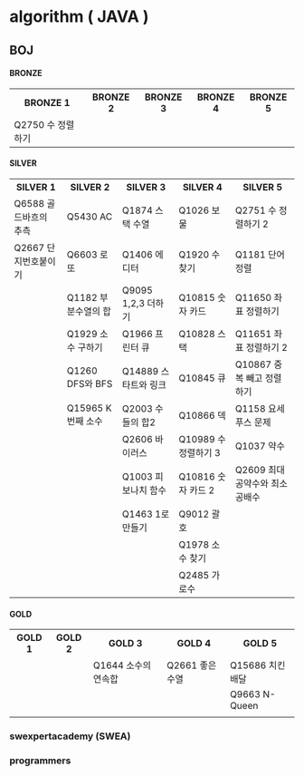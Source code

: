 # algorithm ( JAVA )

## BOJ 

#### BRONZE

<table>
    <tr>
    	<th>BRONZE 1</th>
        <th>BRONZE 2</th>
        <th>BRONZE 3</th>
        <th>BRONZE 4</th>
        <th>BRONZE 5</th>
    </tr>
    <tr>
    	<td>Q2750 수 정렬하기</td>
        <td></td>
        <td></td>
        <td></td>
        <td></td>
    </tr>
</table>



#### SILVER

<table>
    <tr>
    	<th>SILVER 1</th>
        <th>SILVER 2</th>
        <th>SILVER 3</th>
        <th>SILVER 4</th>
        <th>SILVER 5</th>
    </tr>
    <tr>
    	<td>Q6588 골드바흐의 추측</td>
        <td>Q5430 AC</td>
        <td>Q1874 스택 수열</td>
        <td>Q1026 보물</td>
        <td>Q2751 수 정렬하기 2</td>
    </tr>
    <tr>
    	<td>Q2667 단지번호붙이기</td>
        <td>Q6603 로또</td>
        <td>Q1406 에디터</td>
        <td>Q1920 수 찾기</td>
        <td>Q1181 단어 정렬</td>
    </tr>
    <tr>
    	<td></td>
        <td>Q1182 부분수열의 합</td>
        <td>Q9095 1,2,3 더하기</td>
        <td>Q10815 숫자 카드</td>
        <td>Q11650 좌표 정렬하기</td>
    </tr>
    <tr>
    	<td></td>
        <td>Q1929 소수 구하기</td>
        <td>Q1966 프린터 큐</td>
        <td>Q10828 스택</td>
        <td>Q11651 좌표 정렬하기 2</td>
    </tr>
    <tr>
    	<td></td>
        <td>Q1260 DFS와 BFS</td>
        <td>Q14889 스타트와 링크</td>
        <td>Q10845 큐</td>
        <td>Q10867 중복 빼고 정렬하기</td>
    </tr>
    <tr>
    	<td></td>
        <td>Q15965 K번째 소수</td>
        <td>Q2003 수들의 합2</td>
        <td>Q10866 덱</td>
        <td>Q1158 요세푸스 문제</td>
    </tr>
    <tr>
    	<td></td>
        <td></td>
        <td>Q2606 바이러스</td>
        <td>Q10989 수 정렬하기 3</td>
        <td>Q1037 약수</td>
    </tr>
    <tr>
    	<td></td>
        <td></td>
        <td>Q1003 피보나치 함수</td>
        <td>Q10816 숫자 카드 2</td>
        <td>Q2609 최대공약수와 최소공배수</td>
    </tr>
    <tr>
    	<td></td>
        <td></td>
        <td>Q1463 1로 만들기</td>
        <td>Q9012 괄호</td>
        <td></td>
    </tr>
    <tr>
    	<td></td>
        <td></td>
        <td></td>
        <td>Q1978 소수 찾기</td>
        <td></td>
    </tr>
    <tr>
    	<td></td>
        <td></td>
        <td></td>
        <td>Q2485 가로수</td>
        <td></td>
    </tr>
</table>







#### GOLD

<table>
    <tr>
    	<th>GOLD 1</th>
        <th>GOLD 2</th>
        <th>GOLD 3</th>
        <th>GOLD 4</th>
        <th>GOLD 5</th>
    </tr>
    <tr>
    	<td></td>
        <td></td>
        <td>Q1644 소수의 연속합</td>
        <td>Q2661 좋은 수열</td>
        <td>Q15686 치킨 배달</td>
    </tr>
    <tr>
    	<td></td>
        <td></td>
        <td></td>
        <td></td>
        <td>Q9663 N-Queen</td>
    </tr>
    <tr>
    	<td></td>
        <td></td>
        <td></td>
        <td></td>
        <td></td>
    </tr>
</table>







### swexpertacademy (SWEA)

### programmers

